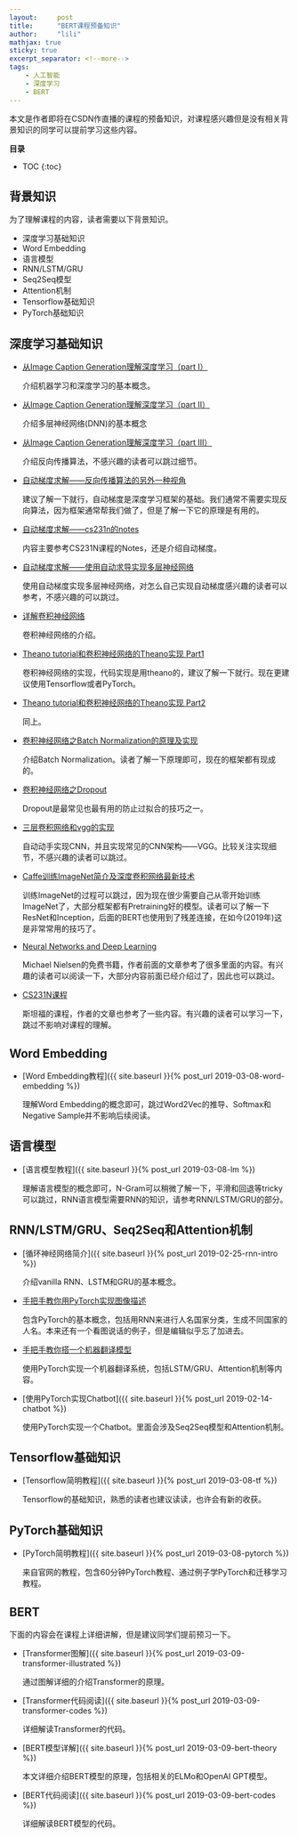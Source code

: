 ```yaml
---
layout:     post
title:      "BERT课程预备知识"
author:     "lili"
mathjax: true
sticky: true
excerpt_separator: <!--more-->
tags:
    - 人工智能
    - 深度学习
    - BERT
---
```


 本文是作者即将在CSDN作直播的课程的预备知识，对课程感兴趣但是没有相关背景知识的同学可以提前学习这些内容。
 <!--more-->
 
**目录**
* TOC
{:toc}
 
## 背景知识
为了理解课程的内容，读者需要以下背景知识。
* 深度学习基础知识
* Word Embedding
* 语言模型
* RNN/LSTM/GRU
* Seq2Seq模型
* Attention机制
* Tensorflow基础知识
* PyTorch基础知识

## 深度学习基础知识
 

* [从Image Caption Generation理解深度学习（part I）](https://www.easemob.com/news/739)
 
    介绍机器学习和深度学习的基本概念。
    
* [从Image Caption Generation理解深度学习（part II）](https://www.easemob.com/news/740)
  
    介绍多层神经网络(DNN)的基本概念

* [从Image Caption Generation理解深度学习（part III）](https://www.easemob.com/news/1445)

    介绍反向传播算法，不感兴趣的读者可以跳过细节。

* [自动梯度求解——反向传播算法的另外一种视角](https://www.easemob.com/news/742)

    建议了解一下就行，自动梯度是深度学习框架的基础。我们通常不需要实现反向算法，因为框架通常帮我们做了，但是了解一下它的原理是有用的。

* [自动梯度求解——cs231n的notes](https://www.easemob.com/news/752)

    内容主要参考CS231N课程的Notes，还是介绍自动梯度。
   
* [自动梯度求解——使用自动求导实现多层神经网络](https://blog.csdn.net/qunnie_yi/article/details/80126965) 

    使用自动梯度实现多层神经网络，对怎么自己实现自动梯度感兴趣的读者可以参考，不感兴趣的可以跳过。
   
 * [详解卷积神经网络](https://www.easemob.com/news/754)
 
    卷积神经网络的介绍。
    
* [Theano tutorial和卷积神经网络的Theano实现 Part1](https://blog.csdn.net/qunnie_yi/article/details/80127692) 

    卷积神经网络的实现，代码实现是用theano的，建议了解一下就行。现在更建议使用Tensorflow或者PyTorch。
     
* [Theano tutorial和卷积神经网络的Theano实现 Part2](https://blog.csdn.net/weixin_33695082/article/details/87289237) 

    同上。
    
* [卷积神经网络之Batch Normalization的原理及实现](https://www.easemob.com/news/758) 
    
    介绍Batch Normalization。读者了解一下原理即可，现在的框架都有现成的。
      
* [卷积神经网络之Dropout](https://www.easemob.com/news/759)

    Dropout是最常见也最有用的防止过拟合的技巧之一。
      
* [三层卷积网络和vgg的实现](https://www.easemob.com/news/760)
    
    自动动手实现CNN，并且实现常见的CNN架构——VGG。比较关注实现细节，不感兴趣的读者可以跳过。
      
* [Caffe训练ImageNet简介及深度卷积网络最新技术](https://www.easemob.com/news/761) 

    训练ImageNet的过程可以跳过，因为现在很少需要自己从零开始训练ImageNet了，大部分框架都有Pretraining好的模型。读者可以了解一下ResNet和Inception，后面的BERT也使用到了残差连接，在如今(2019年)这是非常常用的技巧了。


* [Neural Networks and Deep Learning](http://neuralnetworksanddeeplearning.com/) 

    Michael Nielsen的免费书籍，作者前面的文章参考了很多里面的内容。有兴趣的读者可以阅读一下，大部分内容前面已经介绍过了，因此也可以跳过。
    
* [CS231N课程](http://cs231n.stanford.edu/) 

    斯坦福的课程，作者的文章也参考了一些内容。有兴趣的读者可以学习一下，跳过不影响对课程的理解。
    

## Word Embedding

* [Word Embedding教程]({{ site.baseurl }}{% post_url 2019-03-08-word-embedding %})

    理解Word Embedding的概念即可，跳过Word2Vec的推导、Softmax和Negative Sample并不影响后续阅读。


## 语言模型

* [语言模型教程]({{ site.baseurl }}{% post_url 2019-03-08-lm %})

    理解语言模型的概念即可，N-Gram可以稍微了解一下，平滑和回退等tricky可以跳过，RNN语言模型需要RNN的知识，请参考RNN/LSTM/GRU的部分。

## RNN/LSTM/GRU、Seq2Seq和Attention机制

* [循环神经网络简介]({{ site.baseurl }}{% post_url 2019-02-25-rnn-intro %})

     介绍vanilla RNN、LSTM和GRU的基本概念。

* [手把手教你用PyTorch实现图像描述](https://mp.weixin.qq.com/s?__biz=MzAwNDI4ODcxNA==&mid=2652247441&idx=1&sn=2408e035c2ea3709ba6b75b0450a19e1&chksm=80cc8c34b7bb052219dd4e9c4f064fecc121fddd5aa91184c7ab3e1675c74d0b89656ce45100&scene=21#wechat_redirect)

     包含PyTorch的基本概念，包括用RNN来进行人名国家分类，生成不同国家的人名。本来还有一个看图说话的例子，但是编辑似乎忘了加进去。

* [手把手教你搭一个机器翻译模型](https://blog.csdn.net/guleileo/article/details/80415228)
      
     使用PyTorch实现一个机器翻译系统，包括LSTM/GRU、Attention机制等内容。

* [使用PyTorch实现Chatbot]({{ site.baseurl }}{% post_url 2019-02-14-chatbot %})

     使用PyTorch实现一个Chatbot。里面会涉及Seq2Seq模型和Attention机制。

## Tensorflow基础知识

* [Tensorflow简明教程]({{ site.baseurl }}{% post_url 2019-03-08-tf %})

     Tensorflow的基础知识，熟悉的读者也建议读读，也许会有新的收获。

## PyTorch基础知识

* [PyTorch简明教程]({{ site.baseurl }}{% post_url 2019-03-08-pytorch %})

     来自官网的教程，包含60分钟PyTorch教程、通过例子学PyTorch和迁移学习教程。

## BERT

下面的内容会在课程上详细讲解，但是建议同学们提前预习一下。

* [Transformer图解]({{ site.baseurl }}{% post_url 2019-03-09-transformer-illustrated %})

     通过图解详细的介绍Transformer的原理。

* [Transformer代码阅读]({{ site.baseurl }}{% post_url 2019-03-09-transformer-codes %})

     详细解读Transformer的代码。

* [BERT模型详解]({{ site.baseurl }}{% post_url 2019-03-09-bert-theory %})

     本文详细介绍BERT模型的原理，包括相关的ELMo和OpenAI GPT模型。

* [BERT代码阅读]({{ site.baseurl }}{% post_url 2019-03-09-bert-codes %})

     详细解读BERT模型的代码。



